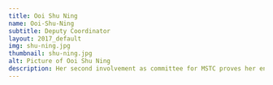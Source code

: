 ```yaml
---
title: Ooi Shu Ning
name: Ooi-Shu-Ning
subtitle: Deputy Coordinator
layout: 2017_default
img: shu-ning.jpg
thumbnail: shu-ning.jpg
alt: Picture of Ooi Shu Ning
description: Her second involvement as committee for MSTC proves her enthusiasm to bring the conference to greater heights this year. She believes that it is a rewarding experience to shape the direction of the conference while aligning with YME-UK's vision to empower STEM students to develop themselves further beyond their fields. With the core message of the Fourth Industrial Revolution - how it will be impacting industries and our nation, MSTC is initiated as a platform for participants to embrace newly emerged technologies with open minds.
---
```

